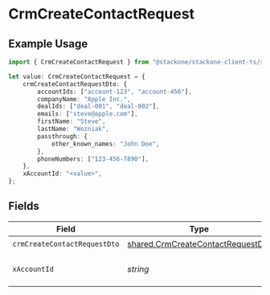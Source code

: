 # CrmCreateContactRequest

## Example Usage

```typescript
import { CrmCreateContactRequest } from "@stackone/stackone-client-ts/sdk/models/operations";

let value: CrmCreateContactRequest = {
    crmCreateContactRequestDto: {
        accountIds: ["account-123", "account-456"],
        companyName: "Apple Inc.",
        dealIds: ["deal-001", "deal-002"],
        emails: ["steve@apple.com"],
        firstName: "Steve",
        lastName: "Wozniak",
        passthrough: {
            other_known_names: "John Doe",
        },
        phoneNumbers: ["123-456-7890"],
    },
    xAccountId: "<value>",
};
```

## Fields

| Field                                                                                         | Type                                                                                          | Required                                                                                      | Description                                                                                   |
| --------------------------------------------------------------------------------------------- | --------------------------------------------------------------------------------------------- | --------------------------------------------------------------------------------------------- | --------------------------------------------------------------------------------------------- |
| `crmCreateContactRequestDto`                                                                  | [shared.CrmCreateContactRequestDto](../../../sdk/models/shared/crmcreatecontactrequestdto.md) | :heavy_check_mark:                                                                            | N/A                                                                                           |
| `xAccountId`                                                                                  | *string*                                                                                      | :heavy_check_mark:                                                                            | The account identifier                                                                        |